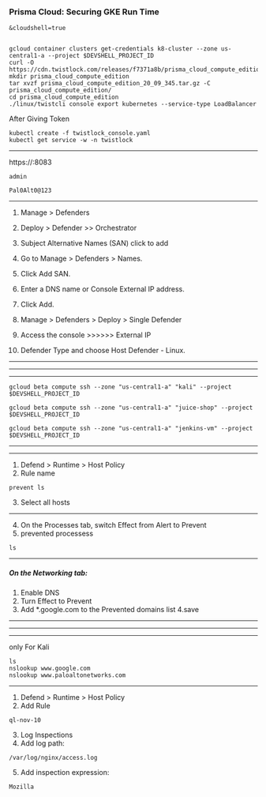 ### Prisma Cloud: Securing GKE Run Time


```
&cloudshell=true
```


```

gcloud container clusters get-credentials k8-cluster --zone us-central1-a --project $DEVSHELL_PROJECT_ID
curl -O https://cdn.twistlock.com/releases/f7371a8b/prisma_cloud_compute_edition_20_09_345.tar.gz
mkdir prisma_cloud_compute_edition
tar xvzf prisma_cloud_compute_edition_20_09_345.tar.gz -C prisma_cloud_compute_edition/
cd prisma_cloud_compute_edition
./linux/twistcli console export kubernetes --service-type LoadBalancer

```

After Giving Token 

```
kubectl create -f twistlock_console.yaml
kubectl get service -w -n twistlock

```
---
https://<YOUR-EXTERNAL-IP>:8083


```
admin
```

```
Pal0Alt0@123
```

---


1. Manage > Defenders
2. Deploy > Defender >> Orchestrator
3. Subject Alternative Names (SAN) click to add
4. Go to Manage > Defenders > Names.
5. Click Add SAN.
6. Enter a DNS name or Console External IP address.
7. Click Add.

8. Manage > Defenders > Deploy > Single Defender
9. Access the console >>>>>> External IP
10. Defender Type and choose Host Defender - Linux. 

---
---
---

```
gcloud beta compute ssh --zone "us-central1-a" "kali" --project $DEVSHELL_PROJECT_ID

```
```
gcloud beta compute ssh --zone "us-central1-a" "juice-shop" --project $DEVSHELL_PROJECT_ID

```
```
gcloud beta compute ssh --zone "us-central1-a" "jenkins-vm" --project $DEVSHELL_PROJECT_ID

```

---
---


1. Defend > Runtime > Host Policy
2. Rule name
```
prevent ls
```
3. Select all hosts
---
4. On the Processes tab, switch Effect from Alert to Prevent
5. prevented processess
```
ls
```
---
##### On the Networking tab:
1. Enable DNS
2. Turn Effect to Prevent
3. Add *.google.com to the Prevented domains list
4.save
---
---
---
only For Kali 

```
ls
nslookup www.google.com
nslookup www.paloaltonetworks.com

```

---

1. Defend > Runtime > Host Policy
2. Add Rule
```
ql-nov-10
```
3. Log Inspections
4. Add log path:
```
/var/log/nginx/access.log
```
5. Add inspection expression:
```
Mozilla
```